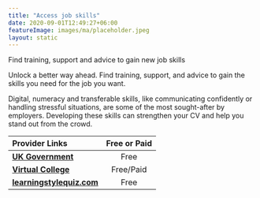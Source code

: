 ```yaml
---
title: "Access job skills"
date: 2020-09-01T12:49:27+06:00
featureImage: images/ma/placeholder.jpeg
layout: static
---
```


Find training, support and advice to gain new job skills

Unlock a better way ahead. Find training, support, and advice to gain the skills you need for the job you want.

Digital, numeracy and transferable skills, like communicating confidently or handling stressful situations, are some of the most sought-after by employers. Developing these skills can strengthen your CV and help you stand out from the crowd.

| Provider Links      | Free or Paid  |  
| :-----------          | :--------------:      |  
| [**UK Government**](https://skillsforlife.campaign.gov.uk/) | Free | 
| [**Virtual College**](https://www.virtual-college.co.uk/) | Free/Paid | 
| [**learningstylequiz.com**](https://www.learningstylequiz.com/) | Free | 
  

<br/><br/>







